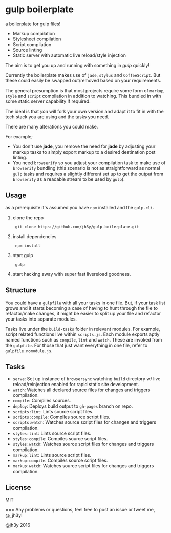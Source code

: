 # gulp boilerplate

a boilerplate for gulp files!

* Markup compilation
* Stylesheet compilation
* Script compilation
* Source linting
* Static server with automatic live reload/style injection

The aim is to get you up and running with something in _gulp_ quickly!

Currently the boilerplate makes use of `jade`, `stylus` and `CoffeeScript`. But these could easily be swapped out/removed based on your requirements.

The general presumption is that most projects require some form of `markup`, `style` and `script` compilation in addition to watching. This bundled in with some static server capability if required.

The ideal is that _you_ will fork your own version and adapt it to fit in with the tech stack you are using and the tasks you need.

There are many alterations you could make.

For example;
* You don't use __jade__, you remove the need for __jade__ by adjusting your markup tasks to simply export markup to a desired destination post linting.
* You need `browserify` so you adjust your compilation task to make use of `browserify` bundling (this scenario is not as straightforward as normal `gulp` tasks and requires a slightly different set up to get the output from `browserify` as a readable stream to be used by `gulp`).

## Usage
as a prerequisite it's assumed you have `npm` installed and the `gulp-cli`.

1. clone the repo

        git clone https://github.com/jh3y/gulp-boilerplate.git

2. install dependencies

        npm install

3. start gulp

        gulp

4. start hacking away with super fast livereload goodness.


## Structure
You could have a `gulpfile` with all your tasks in one file. But, if your task list grows and it starts becoming a case of having to hunt through the file to refactor/make changes, it might be easier to split up your file and refactor your tasks into separate modules.

Tasks live under the `build-tasks` folder in relevant modules. For example, script related functions live within `scripts.js`. Each module exports aptly named functions such as `compile`, `lint` and `watch`. These are invoked from the `gulpfile`. For those that just want everything in one file, refer to `gulpfile.nomodule.js`.

## Tasks
* `serve`: Set up instance of `browsersync` watching `build` directory w/ live reload/reinjection enabled for rapid static site development.
* `watch`: Watches all declared source files for changes and triggers compilation.
* `compile`: Compiles sources.
* `deploy`: Deploys build output to `gh-pages` branch on repo.
* `scripts:lint`: Lints source script files.
* `scripts:compile`: Compiles source script files.
* `scripts:watch`: Watches source script files for changes and triggers compilation.
* `styles:lint`: Lints source script files.
* `styles:compile`: Compiles source script files.
* `styles:watch`: Watches source script files for changes and triggers compilation.
* `markup:lint`: Lints source script files.
* `markup:compile`: Compiles source script files.
* `markup:watch`: Watches source script files for changes and triggers compilation.

## License
MIT

===
Any problems or questions, feel free to post an issue or tweet me, @_jh3y!

@jh3y 2016

